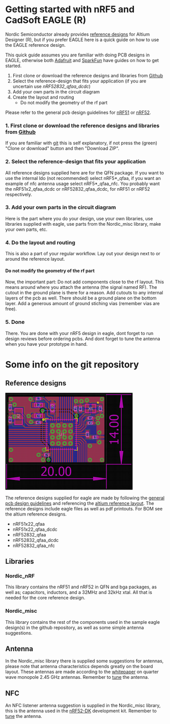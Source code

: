 # Getting started with nRF5 and CadSoft EAGLE (R)

Nordic Semiconductor already provides [reference designs][altiumreference] for Altium Designer (R), but if you prefer EAGLE here is a quick guide on how to use the EAGLE reference design.

This quick guide assumes you are familiar with doing PCB designs in EAGLE, otherwise both [Adafruit] and [SparkFun] have guides on how to get started.


1. First clone or download the reference designs and libraries from [Github]
2. Select the reference-design that fits your application (if you are uncertain use *nRF52832_qfaa_dcdc*)
3. Add your own parts in the circuit diagram
4. Create the layout and routing
	* Do not modify the geometry of the rf part

Please refer to the general pcb design guidelines for [nRF51][designguidenrf51] or [nRF52][designguidenrf52].

### 1. First clone or download the reference designs and libraries from [Github]

If you are familiar with [git] this is self explanatory, if not press the (green) "Clone or download" button and then "Download ZIP".


### 2. Select the reference-design that fits your application

All reference designs supplied here are for the QFN package.
If you want to use the internal ldo (not recommended) select nRF5\*_qfaa, if you want an example of nfc antenna usage select nRF5\*_qfaa_nfc.
You probably want the nRF51x2_qfaa_dcdc or nRF52832_qfaa_dcdc, for nRF51 or nRF52 respectively.


### 3. Add your own parts in the circuit diagram

Here is the part where you do your design, use your own libraries, use libraries supplied with eagle, use parts from the Nordic_misc library, make your own parts, etc.


### 4. Do the layout and routing

This is also a part of your regular workflow. Lay out your design next to or around the reference layout.


#### Do not modify the geometry of the rf part

Now, the important part: Do not add components close to the rf layout. This means around where you attach the antenna (the signal named RF).
The cutout in the ground plane is there for a reason. Add cutouts to any internal layers of the pcb as well. There should be a ground plane on the bottom layer.
Add a generous amount of ground stiching vias (remember vias are free).

### 5. Done

There. You are done with your nRF5 design in eagle, dont forget to run design reviews before ordering pcbs. And dont forget to tune the antenna when you have your prototype in hand.


# Some info on the git repository

## Reference designs
![alt-text][dcdc_reference]

The reference designs supplied for eagle are made by following the [general pcb design guidelines][designguidenrf52] and referencing the [altium reference layout][altiumreference].
The reference designs include eagle files as well as pdf printouts. For BOM see the altium reference designs.

* nRF51x22_qfaa
* nRF51x22_qfaa_dcdc
* nRF52832_qfaa
* nRF52832_qfaa_dcdc
* nRF52832_qfaa_nfc

## Libraries

### Nordic_nRF
This library contains the nRF51 and nRF52 in QFN and bga packages, as well as; capacitors, inductors, and a 32MHz and 32kHz xtal. All that is needed for the core reference design.

### Nordic_misc
This library contains the rest of the components used in the sample eagle design(s) in the github repository, as well as some simple antenna suggestions.


## Antenna
In the Nordic_misc library there is supplied some suggestions for antennas, please note that antenna characteristics depends greatly on the board layout. These antennas are made according to the [whitepaper][monopole] on quarter wave monopole 2.45 GHz antennas. Remember to [tune][antuning] the antenna.

## NFC
An NFC listener antenna suggestion is supplied in the Nordic_misc library, this is the antenna used in the [nRF52-DK] development kit. Remember to [tune][nfctune] the antenna.


[sparkfun]: <https://www.sparkfun.com/>
[adafruit]: <https://www.adafruit.com/>
[github]: <https://github.com/NordicSemiconductor/nrf5-eagle-reference-design>
[designguidenrf51]: <https://devzone.nordicsemi.com/blogs/655/general-pcb-design-guidelines-for-nrf51/>
[designguidenrf52]: <https://devzone.nordicsemi.com/blogs/870/general-pcb-design-guidelines-for-nrf52/>
[referencecircuitry]: <https://infocenter.nordicsemi.com/index.jsp?topic=%2Fcom.nordic.infocenter.nrf52832.ps.v1.0%2Fref_circuitry.html&cp=1_2_0_51&anchor=concept_aqp_fd1_fq>
[altiumreference]: <http://infocenter.nordicsemi.com/index.jsp?topic=%2Fcom.nordic.infocenter.nrf52%2Fdita%2Fnrf52%2Fpdflinks%2Fref_layout.html&cp=1_5>
[nfctune]: <https://devzone.nordicsemi.com/blogs/957/nfc-tag-antenna-tuning/>
[nRF52-DK]: <http://www.nordicsemi.com/eng/Products/Bluetooth-low-energy2/nRF52-DK>
[dcdc_reference]: <nRF52832_qfaa_dcdc_reference.png>
[monopole]: <http://infocenter.nordicsemi.com/topic/com.nordic.infocenter.whitepapers/dita/whitepapers/pdflinks/nwp_008.html?cp=10_12>
[antuning]: <https://infocenter.nordicsemi.com/topic/com.nordic.infocenter.whitepapers/dita/whitepapers/pdflinks/nwp_017.html?cp=11_4>
[git]: <https://git-scm.com/>